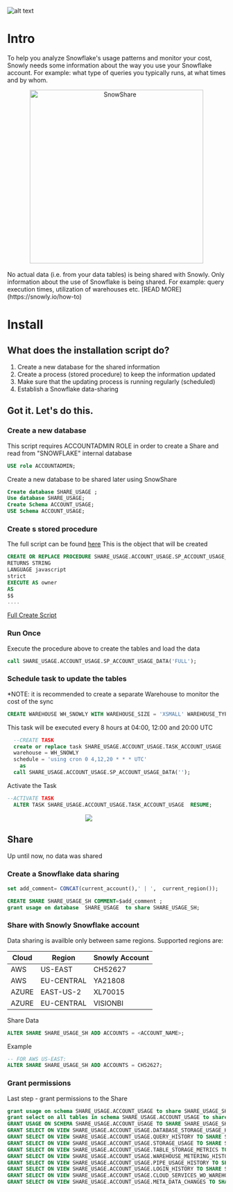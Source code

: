 ![alt text](https://snowly.io/img/svg/snowly_logo_beta.svg "Snowly.io")

# Intro
To help you analyze Snowflake's usage patterns and monitor your cost, Snowly needs some information about the way you use your Snowflake account. For example: what type of queries you typically runs, at what times and by whom.
<div style="width=100%; text-align:center"><img src="https://snowly.io/img/database.png" align="center" alt="SnowShare" width="400"/></div><br>
No actual data (i.e. from your data tables) is being shared with Snowly. Only information about the use of Snowflake is being shared. For example: query execution times, utilization of warehouses etc.
 [READ MORE](https://snowly.io/how-to)

# Install
## What does the installation script do?
1. Create a new database for the shared information
2. Create a process (stored procedure) to keep the information updated
3. Make sure that the updating process is running regularly (scheduled)
4. Establish a Snowflake data-sharing


## Got it. Let's do this.

### Create a new database
This script requires ACCOUNTADMIN ROLE in order to create a Share and read from "SNOWFLAKE" internal database
```sql
USE role ACCOUNTADMIN;
```

Create a new database to be shared later using SnowShare
```sql
Create database SHARE_USAGE ;
Use database SHARE_USAGE;
Create Schema ACCOUNT_USAGE;
USE Schema ACCOUNT_USAGE;

```

### Create s stored procedure
The full script can be found [here](/SP_ACCOUNT_USAGE_DATA.md)
This is the object that will be created
```sql
CREATE OR REPLACE PROCEDURE SHARE_USAGE.ACCOUNT_USAGE.SP_ACCOUNT_USAGE_DATA(LOAD_METHOD STRING)
RETURNS STRING
LANGUAGE javascript
strict
EXECUTE AS owner
AS
$$ 
.... 
``` 
[Full Create Script](/SP_ACCOUNT_USAGE_DATA.md)


### Run Once
Execute the procedure above to create the tables and load the data
```sql
call SHARE_USAGE.ACCOUNT_USAGE.SP_ACCOUNT_USAGE_DATA('FULL');
```


### Schedule task to update the tables 

*NOTE: it is recommended to create a separate Warehouse to monitor the cost of the sync
```sql
CREATE WAREHOUSE WH_SNOWLY WITH WAREHOUSE_SIZE = 'XSMALL' WAREHOUSE_TYPE = 'STANDARD' AUTO_SUSPEND = 60 AUTO_RESUME = TRUE;
```
This task will be executed every 8 hours at 04:00, 12:00 and 20:00 UTC
```sql
  --CREATE TASK
  create or replace task SHARE_USAGE.ACCOUNT_USAGE.TASK_ACCOUNT_USAGE
  warehouse = WH_SNOWLY
  schedule = 'using cron 0 4,12,20 * * * UTC'
    as
  call SHARE_USAGE.ACCOUNT_USAGE.SP_ACCOUNT_USAGE_DATA('');
```

Activate the Task
```sql
--ACTIVATE TASK
  ALTER TASK SHARE_USAGE.ACCOUNT_USAGE.TASK_ACCOUNT_USAGE  RESUME;
```
<div data-v-241e3379="" class="msg-box-one two" style="padding-left: 180px;padding-right: 180px;"><img src="https://snowly.io/img/yellow-shape-2.svg">
</div>

## Share
Up until now, no data was shared

### Create a Snowflake data sharing

```sql
set add_comment= CONCAT(current_account(),' | ',  current_region());

CREATE SHARE SHARE_USAGE_SH COMMENT=$add_comment ;
grant usage on database  SHARE_USAGE  to share SHARE_USAGE_SH;
```

### Share with Snowly Snowflake account
Data sharing is availble only between same regions.
Supported regions are:

| Cloud | Region | Snowly Account |
|-|-|-|
| AWS |US-EAST | CH52627 |
| AWS |EU-CENTRAL | YA21808 |
| AZURE |EAST-US-2 | XL70015 |
| AZURE |EU-CENTRAL | VISIONBI |


Share Data
```sql
ALTER SHARE SHARE_USAGE_SH ADD ACCOUNTS = <ACCOUNT_NAME>;
```
Example
```sql
-- FOR AWS US-EAST:
ALTER SHARE SHARE_USAGE_SH ADD ACCOUNTS = CH52627;
```

### Grant permissions
Last step - grant permissions to the Share
```sql
grant usage on schema SHARE_USAGE.ACCOUNT_USAGE to share SHARE_USAGE_SH;
grant select on all tables in schema SHARE_USAGE.ACCOUNT_USAGE to share SHARE_USAGE_SH;
GRANT USAGE ON SCHEMA SHARE_USAGE.ACCOUNT_USAGE TO SHARE SHARE_USAGE_SH;
GRANT SELECT ON VIEW SHARE_USAGE.ACCOUNT_USAGE.DATABASE_STORAGE_USAGE_HISTORY TO SHARE SHARE_USAGE_SH;
GRANT SELECT ON VIEW SHARE_USAGE.ACCOUNT_USAGE.QUERY_HISTORY TO SHARE SHARE_USAGE_SH;
GRANT SELECT ON VIEW SHARE_USAGE.ACCOUNT_USAGE.STORAGE_USAGE TO SHARE SHARE_USAGE_SH;
GRANT SELECT ON VIEW SHARE_USAGE.ACCOUNT_USAGE.TABLE_STORAGE_METRICS TO SHARE SHARE_USAGE_SH;
GRANT SELECT ON VIEW SHARE_USAGE.ACCOUNT_USAGE.WAREHOUSE_METERING_HISTORY TO SHARE SHARE_USAGE_SH;
GRANT SELECT ON VIEW SHARE_USAGE.ACCOUNT_USAGE.PIPE_USAGE_HISTORY TO SHARE SHARE_USAGE_SH;
GRANT SELECT ON VIEW SHARE_USAGE.ACCOUNT_USAGE.LOGIN_HISTORY TO SHARE SHARE_USAGE_SH;
GRANT SELECT ON VIEW SHARE_USAGE.ACCOUNT_USAGE.CLOUD_SERVICES_WO_WAREHOUSE_SIZE TO SHARE SHARE_USAGE_SH;
GRANT SELECT ON VIEW SHARE_USAGE.ACCOUNT_USAGE.META_DATA_CHANGES TO SHARE SHARE_USAGE_SH;
```





